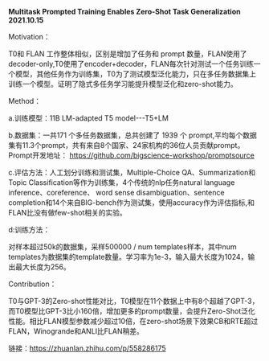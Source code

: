 **Multitask Prompted Training Enables Zero-Shot Task Generalization 2021.10.15**
  

Motivation：

T0和 FLAN 工作整体相似，区别是增加了任务和 prompt 数量，FLAN使用了decoder-only,T0使用了encoder+decoder，FLAN每次针对测试一个任务训练一个模型，其他任务作为训练集，T0为了测试模型泛化能力，只在多任务数据集上训练一个模型。证明了隐式多任务学习能提升模型泛化和zero-shot能力。

Method：

a.训练模型：11B LM-adapted T5 model---T5+LM

b.数据集：一共171 个多任务数据集，总共创建了 1939 个 prompt,平均每个数据集有11.3个prompt，共有来自8个国家、24家机构的36位人员贡献prompt。Prompt开发地址： https://github.com/bigscience-workshop/promptsource

c.评估方法：人工划分训练和测试集，Multiple-Choice QA、Summarization和Topic Classification等作为训练集，4个传统的nlp任务natural language inference、coreference、 word sense disambiguation、sentence completion和14个来自BIG-bench作为测试集，使用accuracy作为评估指标,和FLAN比没有做few-shot相关的实验。

d:训练方法：

对样本超过50k的数据集，采样500000 / num templates样本，其中num templates为数据集的template数量。学习率为1e-3，输入最大长度为1024，输出最大长度为256。

Contribution：

T0与GPT-3的Zero-shot性能对比，T0模型在11个数据上中有8个超越了GPT-3，而T0模型比GPT-3比小160倍，增加更多的prompt数量，会提升Zero-Shot泛化性能。相比FLAN模型参数减少超过10倍，在zero-shot场景下效果CB和RTE超过 FLAN，Winogrande和ANLI比FLAN稍差。

链接：https://zhuanlan.zhihu.com/p/558286175    